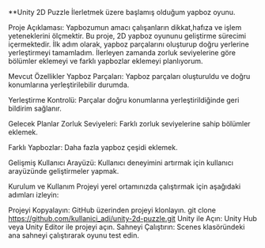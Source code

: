**Unity 2D Puzzle İlerletmek üzere başlamış olduğum yapboz oyunu.

Proje Açıklaması:
Yapbozumun amacı çalışanların dikkat,hafıza ve işlem yeteneklerini ölçmektir.
Bu proje, 2D yapboz oyununu geliştirme sürecimi içermektedir.
İlk adım olarak, yapboz parçalarını oluşturup doğru yerlerine yerleştirmeyi tamamladım.
İlerleyen zamanda zorluk seviyelerine göre bölümler eklemeyi ve farklı yapbozlar eklemeyi planlıyorum.

Mevcut Özellikler Yapboz Parçaları:
Yapboz parçaları oluşturuldu ve doğru konumlarına yerleştirilebilir durumda.

Yerleştirme Kontrolü: Parçalar doğru konumlarına yerleştirildiğinde geri bildirim sağlanır.

Gelecek Planlar Zorluk Seviyeleri: Farklı zorluk seviyelerine sahip bölümler eklemek.

Farklı Yapbozlar: Daha fazla yapboz çeşidi eklemek.

Gelişmiş Kullanıcı Arayüzü: Kullanıcı deneyimini artırmak için kullanıcı arayüzünde geliştirmeler yapmak.

Kurulum ve Kullanım Projeyi yerel ortamınızda çalıştırmak için aşağıdaki adımları izleyin:

Projeyi Kopyalayın: GitHub üzerinden projeyi klonlayın. git clone https://github.com/kullanici_adi/unity-2d-puzzle.git Unity ile Açın: Unity Hub veya Unity Editor ile projeyi açın. Sahneyi Çalıştırın: Scenes klasöründeki ana sahneyi çalıştırarak oyunu test edin.
